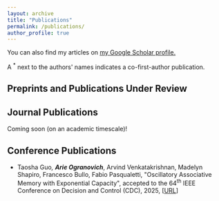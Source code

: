 ```yaml
---
layout: archive
title: "Publications"
permalink: /publications/
author_profile: true
---
```


You can also find my articles on <u><a href="https://scholar.google.com/citations?user=jnYTz5IAAAAJ&hl=en&oi=ao">my Google Scholar profile</a>.</u>

A <sup>*</sup> next to the authors' names indicates a co-first-author publication.



Preprints and Publications Under Review
------

Journal Publications
------

Coming soon (on an academic timescale)!



Conference Publications
------

* Taosha Guo<sup>*</sup>, <b>Arie Ogranovich<sup>*</sup></b>, Arvind Venkatakrishnan, Madelyn Shapiro, Francesco Bullo, Fabio Pasqualetti, "Oscillatory Associative Memory with Exponential Capacity", accepted to the 64<sup>th</sup> IEEE Conference on Decision and Control (CDC), 2025, [[URL](https://arxiv.org/abs/2507.03293)]